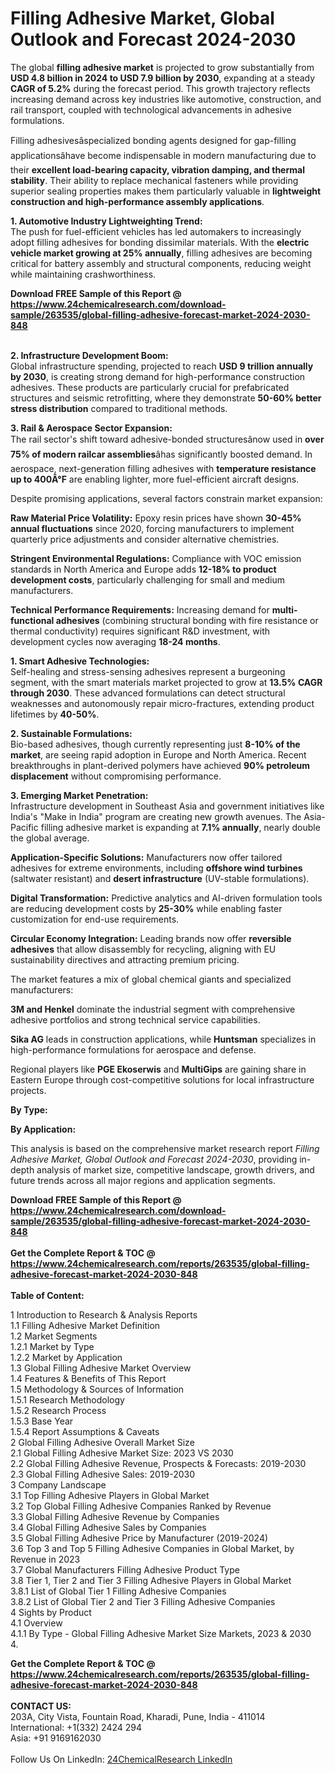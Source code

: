 <h1>Filling Adhesive Market, Global Outlook and Forecast 2024-2030</h1><p>The global <strong>filling adhesive market</strong> is projected to grow substantially from <strong>USD 4.8 billion in 2024 to USD 7.9 billion by 2030</strong>, expanding at a steady <strong>CAGR of 5.2%</strong> during the forecast period. This growth trajectory reflects increasing demand across key industries like automotive, construction, and rail transport, coupled with technological advancements in adhesive formulations.</p><p>Filling adhesivesâspecialized bonding agents designed for gap-filling applicationsâhave become indispensable in modern manufacturing due to their <strong>excellent load-bearing capacity, vibration damping, and thermal stability</strong>. Their ability to replace mechanical fasteners while providing superior sealing properties makes them particularly valuable in <strong>lightweight construction and high-performance assembly applications</strong>.</p><p><strong>1. Automotive Industry Lightweighting Trend:</strong><br>
The push for fuel-efficient vehicles has led automakers to increasingly adopt filling adhesives for bonding dissimilar materials. With the <strong>electric vehicle market growing at 25% annually</strong>, filling adhesives are becoming critical for battery assembly and structural components, reducing weight while maintaining crashworthiness.</p><div><b>Download FREE Sample of this Report @ 
            <a href="https://www.24chemicalresearch.com/download-sample/263535/global-filling-adhesive-forecast-market-2024-2030-848">
            https://www.24chemicalresearch.com/download-sample/263535/global-filling-adhesive-forecast-market-2024-2030-848</a></b></div><br><p><strong>2. Infrastructure Development Boom:</strong><br>
Global infrastructure spending, projected to reach <strong>USD 9 trillion annually by 2030</strong>, is creating strong demand for high-performance construction adhesives. These products are particularly crucial for prefabricated structures and seismic retrofitting, where they demonstrate <strong>50-60% better stress distribution</strong> compared to traditional methods.</p><p><strong>3. Rail &amp; Aerospace Sector Expansion:</strong><br>
The rail sector's shift toward adhesive-bonded structuresânow used in <strong>over 75% of modern railcar assemblies</strong>âhas significantly boosted demand. In aerospace, next-generation filling adhesives with <strong>temperature resistance up to 400Â°F</strong> are enabling lighter, more fuel-efficient aircraft designs.</p><p>Despite promising applications, several factors constrain market expansion:</p><p><strong>Raw Material Price Volatility:</strong> Epoxy resin prices have shown <strong>30-45% annual fluctuations</strong> since 2020, forcing manufacturers to implement quarterly price adjustments and consider alternative chemistries.</p><p><strong>Stringent Environmental Regulations:</strong> Compliance with VOC emission standards in North America and Europe adds <strong>12-18% to product development costs</strong>, particularly challenging for small and medium manufacturers.</p><p><strong>Technical Performance Requirements:</strong> Increasing demand for <strong>multi-functional adhesives</strong> (combining structural bonding with fire resistance or thermal conductivity) requires significant R&amp;D investment, with development cycles now averaging <strong>18-24 months</strong>.</p><p><strong>1. Smart Adhesive Technologies:</strong><br>
Self-healing and stress-sensing adhesives represent a burgeoning segment, with the smart materials market projected to grow at <strong>13.5% CAGR through 2030</strong>. These advanced formulations can detect structural weaknesses and autonomously repair micro-fractures, extending product lifetimes by <strong>40-50%</strong>.</p><p><strong>2. Sustainable Formulations:</strong><br>
Bio-based adhesives, though currently representing just <strong>8-10% of the market</strong>, are seeing rapid adoption in Europe and North America. Recent breakthroughs in plant-derived polymers have achieved <strong>90% petroleum displacement</strong> without compromising performance.</p><p><strong>3. Emerging Market Penetration:</strong><br>
Infrastructure development in Southeast Asia and government initiatives like India's "Make in India" program are creating new growth avenues. The Asia-Pacific filling adhesive market is expanding at <strong>7.1% annually</strong>, nearly double the global average.</p><p><strong>Application-Specific Solutions:</strong> Manufacturers now offer tailored adhesives for extreme environments, including <strong>offshore wind turbines</strong> (saltwater resistant) and <strong>desert infrastructure</strong> (UV-stable formulations).</p><p><strong>Digital Transformation:</strong> Predictive analytics and AI-driven formulation tools are reducing development costs by <strong>25-30%</strong> while enabling faster customization for end-use requirements.</p><p><strong>Circular Economy Integration:</strong> Leading brands now offer <strong>reversible adhesives</strong> that allow disassembly for recycling, aligning with EU sustainability directives and attracting premium pricing.</p><p>The market features a mix of global chemical giants and specialized manufacturers:</p><p><strong>3M and Henkel</strong> dominate the industrial segment with comprehensive adhesive portfolios and strong technical service capabilities.</p><p><strong>Sika AG</strong> leads in construction applications, while <strong>Huntsman</strong> specializes in high-performance formulations for aerospace and defense.</p><p>Regional players like <strong>PGE Ekoserwis</strong> and <strong>MultiGips</strong> are gaining share in Eastern Europe through cost-competitive solutions for local infrastructure projects.</p><p><strong>By Type:</strong></p><p><strong>By Application:</strong></p><p>This analysis is based on the comprehensive market research report <em>Filling Adhesive Market, Global Outlook and Forecast 2024-2030</em>, providing in-depth analysis of market size, competitive landscape, growth drivers, and future trends across all major regions and application segments.</p><div><b>Download FREE Sample of this Report @ 
            <a href="https://www.24chemicalresearch.com/download-sample/263535/global-filling-adhesive-forecast-market-2024-2030-848">
            https://www.24chemicalresearch.com/download-sample/263535/global-filling-adhesive-forecast-market-2024-2030-848</a></b></div><br><div><b>Get the Complete Report & TOC @ 
            <a href="https://www.24chemicalresearch.com/reports/263535/global-filling-adhesive-forecast-market-2024-2030-848">
            https://www.24chemicalresearch.com/reports/263535/global-filling-adhesive-forecast-market-2024-2030-848</a></b></div><br>
            <b>Table of Content:</b><p>1 Introduction to Research & Analysis Reports<br />
    1.1 Filling Adhesive Market Definition<br />
    1.2 Market Segments<br />
        1.2.1 Market by Type<br />
        1.2.2 Market by Application<br />
    1.3 Global Filling Adhesive Market Overview<br />
    1.4 Features & Benefits of This Report<br />
    1.5 Methodology & Sources of Information<br />
        1.5.1 Research Methodology<br />
        1.5.2 Research Process<br />
        1.5.3 Base Year<br />
        1.5.4 Report Assumptions & Caveats<br />
2 Global Filling Adhesive Overall Market Size<br />
    2.1 Global Filling Adhesive Market Size: 2023 VS 2030<br />
    2.2 Global Filling Adhesive Revenue, Prospects & Forecasts: 2019-2030<br />
    2.3 Global Filling Adhesive Sales: 2019-2030<br />
3 Company Landscape<br />
    3.1 Top Filling Adhesive Players in Global Market<br />
    3.2 Top Global Filling Adhesive Companies Ranked by Revenue<br />
    3.3 Global Filling Adhesive Revenue by Companies<br />
    3.4 Global Filling Adhesive Sales by Companies<br />
    3.5 Global Filling Adhesive Price by Manufacturer (2019-2024)<br />
    3.6 Top 3 and Top 5 Filling Adhesive Companies in Global Market, by Revenue in 2023<br />
    3.7 Global Manufacturers Filling Adhesive Product Type<br />
    3.8 Tier 1, Tier 2 and Tier 3 Filling Adhesive Players in Global Market<br />
        3.8.1 List of Global Tier 1 Filling Adhesive Companies<br />
        3.8.2 List of Global Tier 2 and Tier 3 Filling Adhesive Companies<br />
4 Sights by Product<br />
    4.1 Overview<br />
        4.1.1 By Type - Global Filling Adhesive Market Size Markets, 2023 & 2030<br />
        4.</p><div><b>Get the Complete Report & TOC @ 
            <a href="https://www.24chemicalresearch.com/reports/263535/global-filling-adhesive-forecast-market-2024-2030-848">
            https://www.24chemicalresearch.com/reports/263535/global-filling-adhesive-forecast-market-2024-2030-848</a></b></div><br><b>CONTACT US:</b><br>
            203A, City Vista, Fountain Road, Kharadi, Pune, India - 411014<br>
            International: +1(332) 2424 294<br>
            Asia: +91 9169162030 <br><br>
            Follow Us On LinkedIn: <a href="https://www.linkedin.com/company/24chemicalresearch/">24ChemicalResearch LinkedIn</a>